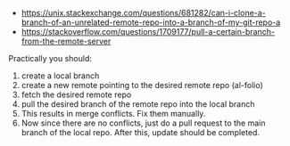 - https://unix.stackexchange.com/questions/681282/can-i-clone-a-branch-of-an-unrelated-remote-repo-into-a-branch-of-my-git-repo-a
- https://stackoverflow.com/questions/1709177/pull-a-certain-branch-from-the-remote-server

Practically you should:
1. create a local branch
2. create a new remote pointing to the desired remote repo (al-folio)
3. fetch the desired remote repo 
4. pull the desired branch of the remote repo into the local branch
5. This results in merge conflicts. Fix them manually.
6. Now since there are no conflicts, just do a pull request to the main branch of the local repo. After this, update should be completed.
